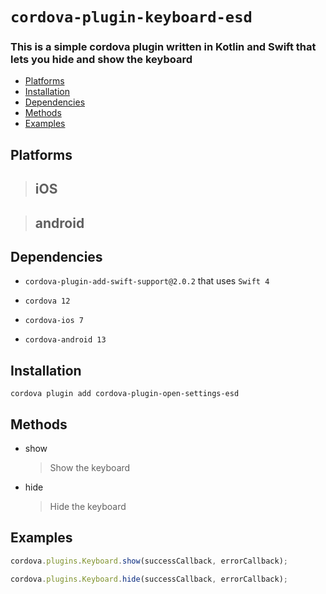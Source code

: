 # `cordova-plugin-keyboard-esd`

### This is a simple cordova plugin written in Kotlin and Swift that lets you hide and show the keyboard

- [Platforms](#platforms)
- [Installation](#installation)
- [Dependencies](#dependencies)
- [Methods](#methods)
- [Examples](#examples)

## Platforms

> ## iOS

> ## android

## Dependencies

- `cordova-plugin-add-swift-support@2.0.2` that uses `Swift 4`

- `cordova 12`

- `cordova-ios 7`

- `cordova-android 13`

## Installation

```
cordova plugin add cordova-plugin-open-settings-esd
```

## Methods

- show
  > Show the keyboard
- hide
  > Hide the keyboard

## Examples

```js
cordova.plugins.Keyboard.show(successCallback, errorCallback);

cordova.plugins.Keyboard.hide(successCallback, errorCallback);
```
